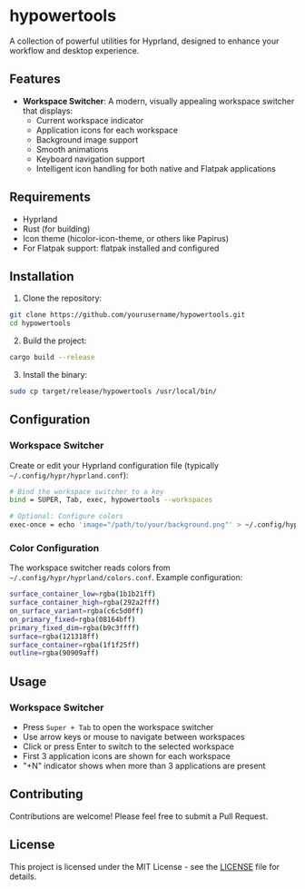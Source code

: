 # hypowertools

A collection of powerful utilities for Hyprland, designed to enhance your workflow and desktop experience.

## Features

- **Workspace Switcher**: A modern, visually appealing workspace switcher that displays:
  - Current workspace indicator
  - Application icons for each workspace
  - Background image support
  - Smooth animations
  - Keyboard navigation support
  - Intelligent icon handling for both native and Flatpak applications

## Requirements

- Hyprland
- Rust (for building)
- Icon theme (hicolor-icon-theme, or others like Papirus)
- For Flatpak support: flatpak installed and configured

## Installation

1. Clone the repository:

```bash
git clone https://github.com/yourusername/hypowertools.git
cd hypowertools
```

2. Build the project:

```bash
cargo build --release
```

3. Install the binary:

```bash
sudo cp target/release/hypowertools /usr/local/bin/
```

## Configuration

### Workspace Switcher

Create or edit your Hyprland configuration file (typically `~/.config/hypr/hyprland.conf`):

```bash
# Bind the workspace switcher to a key
bind = SUPER, Tab, exec, hypowertools --workspaces

# Optional: Configure colors
exec-once = echo 'image="/path/to/your/background.png"' > ~/.config/hypr/hyprland/colors.conf
```

### Color Configuration

The workspace switcher reads colors from `~/.config/hypr/hyprland/colors.conf`. Example configuration:

```bash
surface_container_low=rgba(1b1b21ff)
surface_container_high=rgba(292a2fff)
on_surface_variant=rgba(c6c5d0ff)
on_primary_fixed=rgba(08164bff)
primary_fixed_dim=rgba(b9c3ffff)
surface=rgba(121318ff)
surface_container=rgba(1f1f25ff)
outline=rgba(90909aff)
```

## Usage

### Workspace Switcher

- Press `Super + Tab` to open the workspace switcher
- Use arrow keys or mouse to navigate between workspaces
- Click or press Enter to switch to the selected workspace
- First 3 application icons are shown for each workspace
- "+N" indicator shows when more than 3 applications are present

## Contributing

Contributions are welcome! Please feel free to submit a Pull Request.

## License

This project is licensed under the MIT License - see the [LICENSE](LICENSE) file for details.
